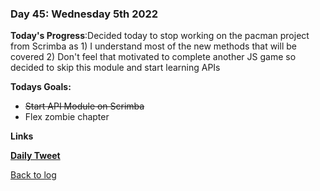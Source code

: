 ### Day 45: Wednesday 5th 2022

**Today's Progress**:Decided today to stop working on the pacman project from Scrimba as 1) I understand most of the new methods that will be covered 2) Don't feel that motivated to complete another JS game so decided to skip this module and start learning APIs

**Todays Goals:** 
- ~~Start API Module on Scrimba~~
- Flex zombie chapter

**Links** 

[**Daily Tweet**](https://twitter.com/MrAldoJack/status/1478650337938624513) 

[Back to log](/log.md)